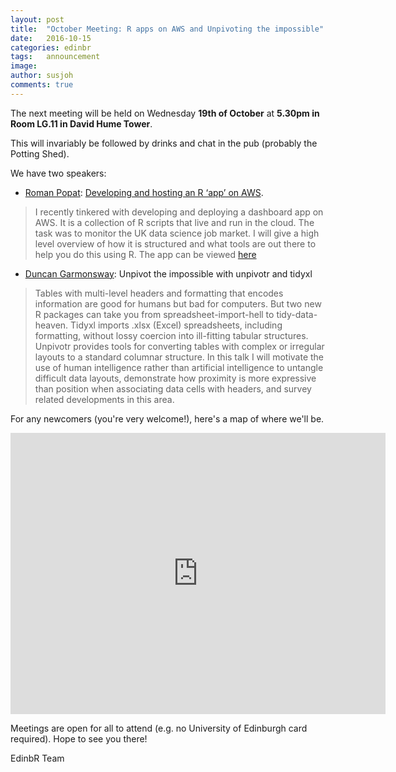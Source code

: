 ```yaml
---
layout: post
title:  "October Meeting: R apps on AWS and Unpivoting the impossible"
date:   2016-10-15
categories: edinbr
tags:   announcement
image:
author: susjoh
comments: true
---
```


The next meeting will be held on Wednesday **19th of October** at **5.30pm in Room LG.11 in David Hume Tower**.

This will invariably be followed by drinks and chat in the pub (probably the Potting Shed).

We have two speakers:

* [Roman Popat](http://www.thedatalab.com/Roman-Popat): [Developing and hosting an R ‘app’ on AWS](https://github.com/EdinbR/edinbr-talks/raw/master/2016-10-13/RPopat_RAppsOnAWS.pdf).

> I recently tinkered with developing and deploying a dashboard app on AWS. It is a collection of R scripts that live and run in the cloud. The task was to monitor the UK data science job market. I will give a high level overview of how it is structured and what tools are out there to help you do this using R. The app can be viewed [here](https://s3-eu-west-1.amazonaws.com/adzunadata/dashboard/AdzunaFlexDashboard.html#map)

* [Duncan Garmonsway](https://github.com/nacnudus): Unpivot the impossible with unpivotr and tidyxl

> Tables with multi-level headers and formatting that encodes information are good for humans but bad for computers.  But two new R packages can take you from spreadsheet-import-hell to tidy-data-heaven.  Tidyxl imports .xlsx (Excel) spreadsheets, including formatting, without lossy coercion into ill-fitting tabular structures.  Unpivotr provides tools for converting tables with complex or irregular layouts to a standard columnar structure.  In this talk I will motivate the use of human intelligence rather than artificial intelligence to untangle difficult data layouts, demonstrate how proximity is more expressive than position when associating data cells with headers, and survey related developments in this area.


For any newcomers (you're very welcome!), here's a map of where we'll be.

<iframe src="https://www.google.com/maps/embed?pb=!1m14!1m8!1m3!1d939.4322782159774!2d-3.1868992813634778!3d55.9431477069392!3m2!1i1024!2i768!4f13.1!3m3!1m2!1s0x0%3A0x8b232656b3b16a57!2sDavid+Hume+Tower!5e0!3m2!1sen!2suk!4v1473937651228" width="600" height="450" frameborder="0" style="border:0" allowfullscreen></iframe>

Meetings are open for all to attend (e.g. no University of Edinburgh card required). Hope to see you there!

EdinbR Team
